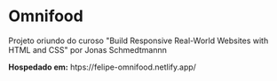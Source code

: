 # Omnifood

Projeto oriundo do curoso "Build Responsive Real-World Websites with HTML and CSS" por Jonas Schmedtmannn

**Hospedado em:** htps://felipe-omnifood.netlify.app/
